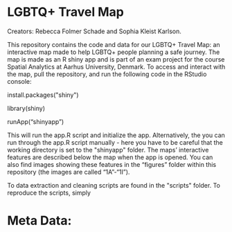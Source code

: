 # LGBTQ+ Travel Map
Creators: Rebecca Folmer Schade and Sophia Kleist Karlson.

This repository contains the code and data for our LGBTQ+ Travel Map: an interactive map made to help LGBTQ+ people planning a safe journey. The map is made as an R shiny app and is part of an exam project for the course Spatial Analytics at Aarhus University, Denmark. To access and interact with the map, pull the repository, and run the following code in the RStudio console: 

install.packages("shiny") 

library(shiny)

runApp(“shinyapp”)

This will run the app.R script and initialize the app. Alternatively, the you can run through the app.R script manually - here you have to be careful that the working directory is set to the "shinyapp" folder. The maps’ interactive features are described below the map when the app is opened. You can also find images showing these features in the “figures” folder within this repository (the images are called “1A”-“1I”).

To data extraction and cleaning scripts are found in the "scripts" folder. To reproduce the scripts, simply

# Meta Data: 
